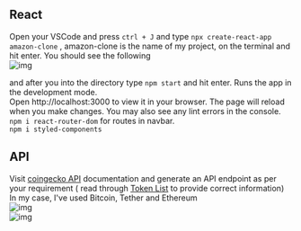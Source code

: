 ## React

Open your VSCode and press `ctrl + J` and type `npx create-react-app amazon-clone` , amazon-clone is the name of my project, on the terminal and hit enter.
You should see the following </br>
![img](https://cdn.discordapp.com/attachments/947060629066354689/999316178239496352/unknown.png)

and after you into the directory type `npm start` and hit enter. Runs the app in the development mode.</br>
Open http://localhost:3000 to view it in your browser. The page will reload when you make changes. You may also see any lint errors in the console.</br>
`npm i react-router-dom` for routes in navbar.</br>
`npm i styled-components` </br>

## API 

Visit [coingecko API](https://www.coingecko.com/en/api/documentation) documentation and generate an API endpoint as per your requirement ( read through [Token List](https://docs.google.com/spreadsheets/d/1wTTuxXt8n9q7C4NDXqQpI3wpKu1_5bGVmP9Xz0XGSyU/edit#gid=0) to provide correct information)</br>
In my case, I've used Bitcoin, Tether and Ethereum </br>
![img](https://cdn.discordapp.com/attachments/947060629066354689/1008032850467098664/unknown.png) </br>
![img](https://cdn.discordapp.com/attachments/947060629066354689/1008032921875140638/unknown.png) </br>
